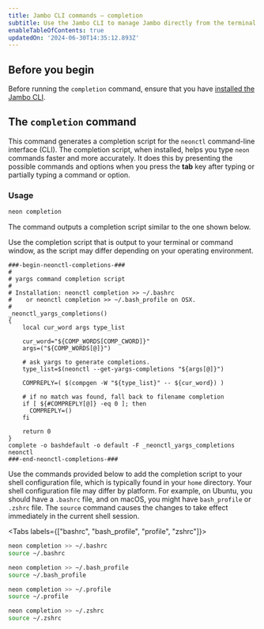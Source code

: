 ```yaml
---
title: Jambo CLI commands — completion
subtitle: Use the Jambo CLI to manage Jambo directly from the terminal
enableTableOfContents: true
updatedOn: '2024-06-30T14:35:12.893Z'
---
```


## Before you begin

Before running the `completion` command, ensure that you have [installed the Jambo CLI](/docs/reference/cli-install).

## The `completion` command

This command generates a completion script for the `neonctl` command-line interface (CLI). The completion script, when installed, helps you type `neon` commands faster and more accurately. It does this by presenting the possible commands and options when you press the **tab** key after typing or partially typing a command or option.

### Usage

```bash
neon completion
```

The command outputs a completion script similar to the one shown below.

<Admonition type="important">
Use the completion script that is output to your terminal or command window, as the script may differ depending on your operating environment.
</Admonition>

```text
###-begin-neonctl-completions-###
#
# yargs command completion script
#
# Installation: neonctl completion >> ~/.bashrc
#    or neonctl completion >> ~/.bash_profile on OSX.
#
_neonctl_yargs_completions()
{
    local cur_word args type_list

    cur_word="${COMP_WORDS[COMP_CWORD]}"
    args=("${COMP_WORDS[@]}")

    # ask yargs to generate completions.
    type_list=$(neonctl --get-yargs-completions "${args[@]}")

    COMPREPLY=( $(compgen -W "${type_list}" -- ${cur_word}) )

    # if no match was found, fall back to filename completion
    if [ ${#COMPREPLY[@]} -eq 0 ]; then
      COMPREPLY=()
    fi

    return 0
}
complete -o bashdefault -o default -F _neonctl_yargs_completions neonctl
###-end-neonctl-completions-###
```

Use the commands provided below to add the completion script to your shell configuration file, which is typically found in your `home` directory. Your shell configuration file may differ by platform. For example, on Ubuntu, you should have a `.bashrc` file, and on macOS, you might have `bash_profile` or `.zshrc` file. The `source` command causes the changes to take effect immediately in the current shell session.

<Tabs labels={["bashrc", "bash_profile", "profile", "zshrc"]}>

<TabItem>

```bash
neon completion >> ~/.bashrc
source ~/.bashrc
```

</TabItem>

<TabItem>

```bash
neon completion >> ~/.bash_profile
source ~/.bash_profile
```

</TabItem>

<TabItem>

```bash
neon completion >> ~/.profile
source ~/.profile
```

</TabItem>

<TabItem>

```bash
neon completion >> ~/.zshrc
source ~/.zshrc
```

</TabItem>

</Tabs>

<NeedHelp/>
